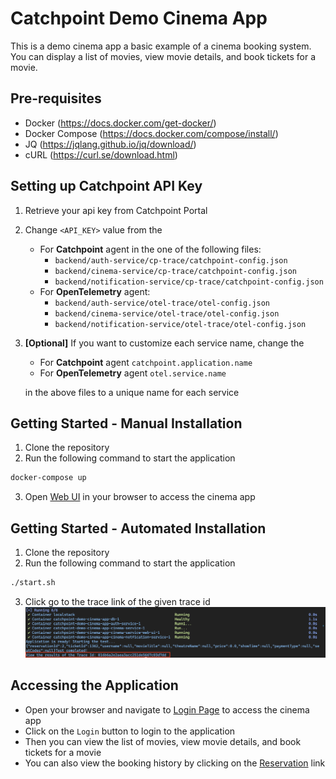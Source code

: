 # Catchpoint Demo Cinema App

This is a demo cinema app a basic example of a cinema booking system. You can display a list of movies, view movie
details, and book tickets for a movie.

## Pre-requisites

- Docker (https://docs.docker.com/get-docker/)
- Docker Compose (https://docs.docker.com/compose/install/)
- JQ (https://jqlang.github.io/jq/download/)
- cURL (https://curl.se/download.html)

## Setting up Catchpoint API Key

1. Retrieve your api key from Catchpoint Portal
2. Change `<API_KEY>` value from the
    - For **Catchpoint** agent in the one of the following files:
        - `backend/auth-service/cp-trace/catchpoint-config.json`
        - `backend/cinema-service/cp-trace/catchpoint-config.json`
        - `backend/notification-service/cp-trace/catchpoint-config.json`
    - For **OpenTelemetry** agent:
        - `backend/auth-service/otel-trace/otel-config.json`
        - `backend/cinema-service/otel-trace/otel-config.json`
        - `backend/notification-service/otel-trace/otel-config.json`

3. **[Optional]** If you want to customize each service name, change the 
   - For **Catchpoint** agent `catchpoint.application.name`
   - For **OpenTelemetry** agent `otel.service.name`

    in the above files to a unique name for each service

## Getting Started - Manual Installation

1. Clone the repository
2. Run the following command to start the application

```bash
docker-compose up
``` 
3. Open [Web UI](http://localhost:3000/login) in your browser to access the cinema app

## Getting Started - Automated Installation

1. Clone the repository
2. Run the following command to start the application

```bash
./start.sh
```

3. Click go to the trace link of the given trace id
   ![Trace Link](images/automated-result.png)

## Accessing the Application

- Open your browser and navigate to [Login Page](http://localhost:3000/login) to access the cinema app
- Click on the `Login` button to login to the application
- Then you can view the list of movies, view movie details, and book tickets for a movie
- You can also view the booking history by clicking on the [Reservation](http://localhost:3000/reservations) link